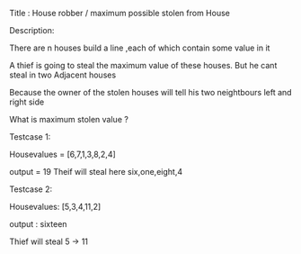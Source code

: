 Title : House robber / maximum possible stolen from House 

Description: 

There are n houses build a line ,each of which contain some value in it 

A thief is going to steal the maximum value of these houses.
But he cant steal in two Adjacent houses

Because the owner of the stolen houses will  tell his two neightbours left and right side 

What is maximum stolen value ?


Testcase 1: 

Housevalues = [6,7,1,3,8,2,4]

output = 19
Theif will steal here six,one,eight,4

Testcase 2:

Housevalues: [5,3,4,11,2]

output : sixteen 

Thief will steal 5 -> 11 




